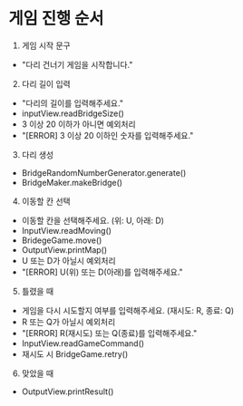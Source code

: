 # 게임 진행 순서

1. 게임 시작 문구 
  - "다리 건너기 게임을 시작합니다."

2. 다리 길이 입력
  - "다리의 길이를 입력해주세요."
  - inputView.readBridgeSize()
  - 3 이상 20 이하가 아니면 예외처리
  - "[ERROR] 3 이상 20 이하인 숫자를 입력해주세요."

3. 다리 생성
  - BridgeRandomNumberGenerator.generate()
  - BridgeMaker.makeBridge()

4. 이동할 칸 선택
  - 이동할 칸을 선택해주세요. (위: U, 아래: D)
  - InputView.readMoving()
  - BridegeGame.move()
  - OutputView.printMap()
  - U 또는 D가 아닐시 예외처리
  - "[ERROR] U(위) 또는 D(아래)를 입력해주세요."

5. 틀렸을 때
  - 게임을 다시 시도할지 여부를 입력해주세요. (재시도: R, 종료: Q)
  - R 또는 Q가 아닐시 예외처리
  - "[ERROR] R(재시도) 또는 Q(종료)를 입력해주세요."
  - InputView.readGameCommand()
  - 재시도 시 BridgeGame.retry()

6. 맞았을 때
  - OutputView.printResult()  
